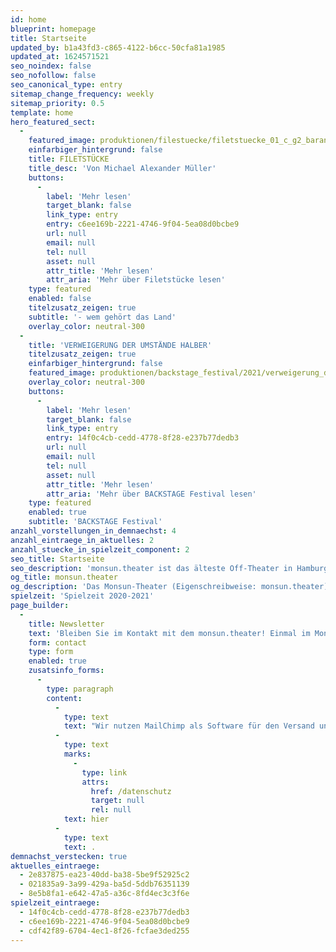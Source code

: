 ```yaml
---
id: home
blueprint: homepage
title: Startseite
updated_by: b1a43fd3-c865-4122-b6cc-50cfa81a1985
updated_at: 1624571521
seo_noindex: false
seo_nofollow: false
seo_canonical_type: entry
sitemap_change_frequency: weekly
sitemap_priority: 0.5
template: home
hero_featured_sect:
  -
    featured_image: produktionen/filestuecke/filetstuecke_01_c_g2_baraniak_web.jpg
    einfarbiger_hintergrund: false
    title: FILETSTÜCKE
    title_desc: 'Von Michael Alexander Müller'
    buttons:
      -
        label: 'Mehr lesen'
        target_blank: false
        link_type: entry
        entry: c6ee169b-2221-4746-9f04-5ea08d0bcbe9
        url: null
        email: null
        tel: null
        asset: null
        attr_title: 'Mehr lesen'
        attr_aria: 'Mehr über Filetstücke lesen'
    type: featured
    enabled: false
    titelzusatz_zeigen: true
    subtitle: '- wem gehört das Land'
    overlay_color: neutral-300
  -
    title: 'VERWEIGERUNG DER UMSTÄNDE HALBER'
    titelzusatz_zeigen: true
    einfarbiger_hintergrund: false
    featured_image: produktionen/backstage_festival/2021/verweigerung_der_umstaende_halber_01_c_marie-luise_otto.jpeg
    overlay_color: neutral-300
    buttons:
      -
        label: 'Mehr lesen'
        target_blank: false
        link_type: entry
        entry: 14f0c4cb-cedd-4778-8f28-e237b77dedb3
        url: null
        email: null
        tel: null
        asset: null
        attr_title: 'Mehr lesen'
        attr_aria: 'Mehr über BACKSTAGE Festival lesen'
    type: featured
    enabled: true
    subtitle: 'BACKSTAGE Festival'
anzahl_vorstellungen_in_demnaechst: 4
anzahl_eintraege_in_aktuelles: 2
anzahl_stuecke_in_spielzeit_component: 2
seo_title: Startseite
seo_description: 'monsun.theater ist das älteste Off-Theater in Hamburg und besteht seit 1980. Es befindet sich im Stadtteil Ottensen.'
og_title: monsun.theater
og_description: 'Das Monsun-Theater (Eigenschreibweise: monsun.theater) ist das älteste Off-Theater in Hamburg und besteht seit 1980. Es befindet sich im Stadtteil Ottensen.'
spielzeit: 'Spielzeit 2020-2021'
page_builder:
  -
    title: Newsletter
    text: 'Bleiben Sie im Kontakt mit dem monsun.theater! Einmal im Monat aktuelle Informationen zu unseren Veranstaltungen: Premieren, Festivals, Extra-Events und ein Blick hinter die Kulissen.'
    form: contact
    type: form
    enabled: true
    zusatsinfo_forms:
      -
        type: paragraph
        content:
          -
            type: text
            text: "Wir nutzen MailChimp als Software für den Versand unseres Newsletter. Nach Bestätigen des Buttons \"SENDEN\" erhalten Sie innerhalb weniger Minuten eine E-Mail mit einem Bestätigungslink, um Ihre Anmeldung abzuschließen. Sie willigen hiermit in die Verarbeitung Ihrer Daten zu diesem Zweck ein. Ihre Daten werden nur zu diesem Zweck verwendet und nicht an Dritte weitergegeben. Sie können den Newsletter jederzeit wieder durch einen Klick auf das entsprechende Feld am Ende des Newsletters abbestellen. Ihre E-Maildaten werden dann automatisch aus dem Verteiler ausgetragen. Hinweise zum Datenschutz finden Sie\_"
          -
            type: text
            marks:
              -
                type: link
                attrs:
                  href: /datenschutz
                  target: null
                  rel: null
            text: hier
          -
            type: text
            text: .
demnachst_verstecken: true
aktuelles_eintraege:
  - 2e837875-ea23-40dd-ba38-5be9f52925c2
  - 021835a9-3a99-429a-ba5d-5ddb76351139
  - 8e5b8fa1-e642-47a5-a36c-8fd4ec3c3f6e
spielzeit_eintraege:
  - 14f0c4cb-cedd-4778-8f28-e237b77dedb3
  - c6ee169b-2221-4746-9f04-5ea08d0bcbe9
  - cdf42f89-6704-4ec1-8f26-fcfae3ded255
---
```

